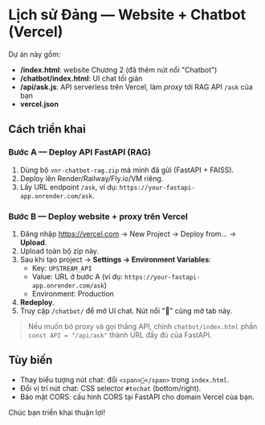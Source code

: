# Lịch sử Đảng — Website + Chatbot (Vercel)

Dự án này gồm:
- **/index.html**: website Chương 2 (đã thêm nút nổi "Chatbot")
- **/chatbot/index.html**: UI chat tối giản
- **/api/ask.js**: API serverless trên Vercel, làm *proxy* tới RAG API `/ask` của bạn
- **vercel.json**

## Cách triển khai

### Bước A — Deploy API FastAPI (RAG)
1) Dùng bộ `vnr-chatbot-rag.zip` mà mình đã gửi (FastAPI + FAISS).
2) Deploy lên Render/Railway/Fly.io/VM riêng.
3) Lấy URL endpoint `/ask`, ví dụ: `https://your-fastapi-app.onrender.com/ask`.

### Bước B — Deploy website + proxy trên Vercel
1) Đăng nhập https://vercel.com → New Project → Deploy from… → **Upload**.
2) Upload toàn bộ zip này.
3) Sau khi tạo project → **Settings → Environment Variables**:
   - Key: `UPSTREAM_API`
   - Value: URL ở bước A (ví dụ: `https://your-fastapi-app.onrender.com/ask`)
   - Environment: Production
4) **Redeploy**.
5) Truy cập `/chatbot/` để mở UI chat. Nút nổi "💬" cũng mở tab này.

> Nếu muốn bỏ proxy và gọi thẳng API, chỉnh `chatbot/index.html` phần `const API = "/api/ask"` thành URL đầy đủ của FastAPI.

## Tùy biến
- Thay biểu tượng nút chat: đổi `<span>💬</span>` trong `index.html`.
- Đổi vị trí nút chat: CSS selector `#tochat` (bottom/right).
- Bảo mật CORS: cấu hình CORS tại FastAPI cho domain Vercel của bạn.

Chúc bạn triển khai thuận lợi!
